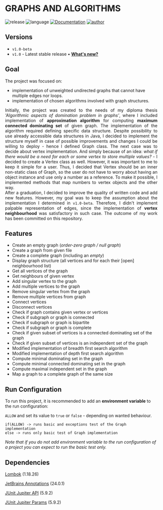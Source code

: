 
# GRAPHS AND ALGORITHMS

![release](https://img.shields.io/badge/release-v1.0-brightgreen.svg)
![language](https://img.shields.io/badge/language-Java%2014-yellow.svg)
[![Documentation](https://img.shields.io/badge/javadoc-Read-orange.svg)](https://lucasmalara.github.io/graphs-and-algorithms/)
[![author](https://img.shields.io/badge/author-lucasmalara-blue.svg)](https://github.com/lucasmalara)

## Versions

- `v1.0-beta`
- `v1.0` - Latest stable release &bull; [**What's new?**](https://github.com/lucasmalara/graphs-and-algorithms/releases/tag/v1.0)

## Goal

The project was focused on:

- implementation of unweighted undirected graphs that cannot have multiple edges nor loops.
- implementation of chosen algorithms involved with graph structures.

<p align="justify">
Initially, the project was created to the needs of my diploma thesis 
<i>'Algorithmic aspects of domination problem in graphs'</i>, where I included implementation of <b>approximation algorithm</b> 
for computing <b>maximum connected dominating set</b> of given graph. The implementation of the algorithm required defining 
specific data structure. Despite possibility to use already accessible data structures in Java, I decided to implement the 
structure myself in case of possible improvements and changes I could be willing to deploy - hence I defined Graph class. 
The next case was to decide about vertex implementation. And simply because of an idea: <i>what if there would be a need 
for each or some vertex to store multiple values?</i> - I decided to create a Vertex class as well. However, it was 
important to me to keep it simple for a user. Thus, I decided that Vertex should be an inner non-static class of Graph, 
so the user do not have to worry about having an object instance and use only a number as a reference. To make it possible, 
I implemented methods that map numbers to vertex objects and the other way.
<br>
After a graduation, I decided to improve the quality of written code and add new features. However, my goal was to keep
the assumption about the implementation I determined in <code>v1.0-beta</code>. Therefore, I didn't implement palpable 
representation of edges, since the implementation of <b>vertex neighbourhood</b> was satisfactory in such case. 
The outcome of my work has been committed on this repository.
</p>

## Features

- Create an empty graph (_order-zero graph / null graph_)
- Create a graph from given file
- Create a complete graph (including an _empty_)
- Display graph structure (all vertices and for each their [open] neighbourhood list)
- Get all vertices of the  graph
- Get neighbours of given vertex
- Add singular vertex to the graph
- Add multiple vertices to the graph
- Remove singular vertex from the graph
- Remove multiple vertices from graph
- Connect vertices
- Disconnect vertices
- Check if graph contains given vertex or vertices
- Check if subgraph or graph is connected
- Check if subgraph or graph is bipartite
- Check if subgraph or graph is complete
- Check if given subset of vertices is a connected dominating set of the graph
- Check if given subset of vertices is an independent set of the graph
- Modified implementation of breadth first search algorithm
- Modified implementation of depth first search algorithm
- Compute minimal dominating set in the graph
- Compute minimal connected dominating set in the graph
- Compute maximal independent set in the graph
- Map a graph to a complete graph of the same size

## Run Configuration

To run this project, it is recommended to add an **environment variable** to the run configuration:

`ALLOW`
and set its value to `true` or `false` - depending on wanted behaviour.

```
if(ALLOW) -> runs basic and exceptions test of the Graph implementation
else -> runs only basic test of Graph implementation
```

_Note that if you do not add environment variable to the run configuration of a project you can expect to run the basic test only._

## Dependencies

[Lombok](https://projectlombok.org/) (1.18.26)

[JetBrains Annotations](https://www.jetbrains.com/help/idea/annotating-source-code.html) (24.0.1)

[JUnit Jupiter API](https://junit.org/junit5/docs/5.9.0/api/org.junit.jupiter.api/module-summary.html) (5.9.2)

[JUnit Jupiter Params](https://junit.org/junit5/docs/5.9.0/api/org.junit.jupiter.params/module-summary.html) (5.9.2)
